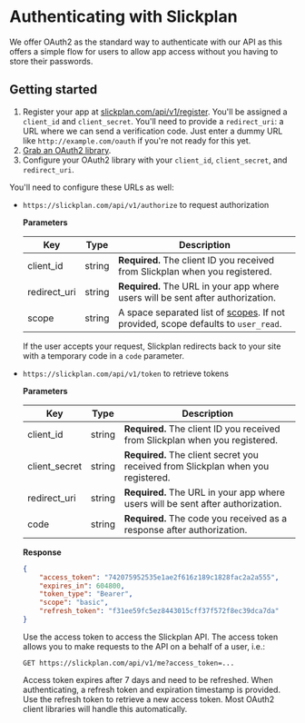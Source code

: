 # Authenticating with Slickplan

We offer OAuth2 as the standard way to authenticate with our API as this offers a simple flow for users to allow app access without you having to store their passwords.

## Getting started

1. Register your app at [slickplan.com/api/v1/register](https://slickplan.com/api/v1/register).
  You'll be assigned a `client_id` and `client_secret`. You'll need to provide a `redirect_uri`: a URL where we can send a verification code. Just enter a dummy URL like `http://example.com/oauth` if you're not ready for this yet.
2. [Grab an OAuth2 library](http://oauth.net/code/).
3. Configure your OAuth2 library with your `client_id`, `client_secret`, and `redirect_uri`.

  You'll need to configure these URLs as well:
  * `https://slickplan.com/api/v1/authorize` to request authorization
    
    **Parameters**
    
    Key | Type | Description
    --- | --- | ---
    client_id | string | **Required.** The client ID you received from Slickplan when you registered.
    redirect_uri | string | **Required.** The URL in your app where users will be sent after authorization.
    scope | string | A space separated list of [scopes](./scopes.md). If not provided, scope defaults to `user_read`.
    
    If the user accepts your request, Slickplan redirects back to your site with a temporary code in a `code` parameter.

  * `https://slickplan.com/api/v1/token` to retrieve tokens
    
    **Parameters**
    
    Key | Type | Description
    --- | --- | ---
    client_id | string | **Required.** The client ID you received from Slickplan when you registered.
    client_secret | string | **Required.** The client secret you received from Slickplan when you registered.
    redirect_uri | string | **Required.** The URL in your app where users will be sent after authorization.
    code | string | **Required.** The code you received as a response after authorization.
    
    **Response**
    
    ``` json
    {
        "access_token": "742075952535e1ae2f616z189c1828fac2a2a555",
        "expires_in": 604800,
        "token_type": "Bearer",
        "scope": "basic",
        "refresh_token": "f31ee59fc5ez8443015cff37f572f8ec39dca7da"
    }
    ```

    Use the access token to access the Slickplan API. The access token allows you to make requests to the API on a behalf of a user, i.e.:

    `GET https://slickplan.com/api/v1/me?access_token=...`
    
    Access token expires after 7 days and need to be refreshed. When authenticating, a refresh token and expiration timestamp is provided. Use the refresh token to retrieve a new access token. Most OAuth2 client libraries will handle this automatically.